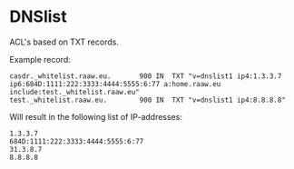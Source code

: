 # DNSlist

ACL's based on TXT records.

Example record:

```
casdr._whitelist.raaw.eu.		900	IN	TXT	"v=dnslist1 ip4:1.3.3.7 ip6:684D:1111:222:3333:4444:5555:6:77 a:home.raaw.eu include:test._whitelist.raaw.eu"
test._whitelist.raaw.eu.		900	IN	TXT	"v=dnslist1 ip4:8.8.8.8"
```

Will result in the following list of IP-addresses:

```
1.3.3.7
684D:1111:222:3333:4444:5555:6:77
31.3.8.7
8.8.8.8
```
